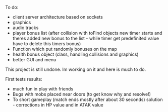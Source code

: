 To do:
* client server architecture based on sockets
* graphics
* audio tracks
* player bonus list (after collision with toFind objects new timer starts and theres added new bonus to the list - while timer get predefinited
value have to delete this timers bonus)
* Function which put randomly bonuses on the map
* health bonus object (class, handling collisions and graphics)
* better GUI and menu

This project is still undone. Im working on it and here is much to do. 

First tests results:
* much fun in play with friends
* Bugs with mobs placed near doors (to get know why and resolve!)
* To short gameplay (match ends mostly after about 30 seconds) solution - corrections in HP value and in ATAK value
